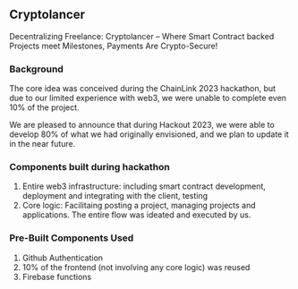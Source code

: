 ## Cryptolancer
Decentralizing Freelance: Cryptolancer – Where Smart Contract backed Projects meet Milestones, Payments Are Crypto-Secure!

### Background
The core idea was conceived during the ChainLink 2023 hackathon, but due to our limited experience with web3, we were unable to complete even 10% of the project. 

We are pleased to announce that during Hackout 2023, we were able to develop 80% of what we had originally envisioned, and we plan to update it in the near future.

### Components built during hackathon
1. Entire web3 infrastructure: including smart contract development, deployment and integrating with the client, testing
2. Core logic: Facilitaing posting a project, managing projects and applications. The entire flow was ideated and executed by us.

### Pre-Built Components Used
1. Github Authentication
2. 10% of the frontend (not involving any core logic) was reused
3. Firebase functions
